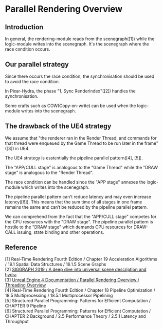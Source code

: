 # Parallel Rendering Overview

## Introduction  
In general, the rendering-module reads from the scenegraph(\[1\]) while the logic-module writes into the scenegraph. It's the scenegraph where the race condition occurs.  

## Our parallel strategy

Since there occurs the race condition, the synchronisation should be used to avoid the race condition.  

In Pixar-Hydra, the phase "1. Sync RenderIndex"(\[2\]) handles the synchronisation.  

Some crafts such as COW(Copy-on-write) can be used when the logic-module writes into the scenegraph.

## The drawback of the UE4 strategy  

We assume that "the renderer ran in the Render Thread, and commands for that thread were enqueued by the Game Thread to be run later in the frame"(\[3\]) in UE4.  

The UE4 strategy is esstentially the pipeline parallel pattern(\[4\], \[5\]).  

The "APP/CULL stage" is analogous to the "Game Thread" while the "DRAW stage" is analogous to the "Render Thread".  

The race condition can be handled since the "APP stage" annexes the logic-module which writes into the scenegraph.

The pipeline parallel pattern can't reduce latency and may even increase latency(\[6\]). This means that the sum time of all stages in one frame remains the same and can‘t be reduced by the pipeline parallel pattern.  

We can comprehend from the fact that the "APP/CULL stage" competes for the CPU resources with the "DRAW stage". The pipeline parallel pattern is hostile to the "DRAW stage" which demands CPU resources for DRAW-CALL issuing, state binding and other operations.  

## Reference
\[1\] Real-Time Rendering Fourth Edition / Chapter 19 Acceleration Algorithms / 19.1 Spatial Data Structures / 19.1.5 Scene Graphs  
\[2\] [SIGGRAPH 2019 / A deep dive into universal scene description and hydra](http://graphics.pixar.com/usd/files/Siggraph2019_Hydra.pdf)  
\[3\] [Unreal Engine 4 Documentation / Parallel Rendering Overview / Threading Overview](https://docs.unrealengine.com/en-US/ProgrammingAndScripting/Rendering/ParallelRendering/index.html#threadingoverview)  
\[4\] Real-Time Rendering Fourth Edition / Chapter 18 Pipeline Optimization / 18.5 Multiprocessing / 18.5.1 Multiprocessor Pipelining  
\[5\] Structured Parallel Programming: Patterns for Efficient Computation / CHAPTER 9 Pipeline  
\[6\] Structured Parallel Programming: Patterns for Efficient Computation / CHAPTER 2 Background / 2.5 Performance Theory / 2.5.1 Latency and Throughput 

   
